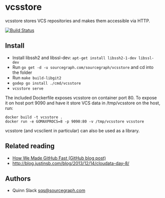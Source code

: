 # vcsstore

vcsstore stores VCS repositories and makes them accessible via HTTP.

[![Build Status](https://travis-ci.org/sourcegraph/vcsstore.png?branch=master)](https://travis-ci.org/sourcegraph/vcsstore)

## Install

* Install libssh2 and libssl-dev: `apt-get install libssh2-1-dev libssl-dev`
* Run `go get -d -u sourcegraph.com/sourcegraph/vcsstore` and cd into the folder
* Run `make build-libgit2`
* `godep go install ./cmd/vcsstore`
* `vcsstore serve`

The included Dockerfile exposes vcsstore on container port 80. To
expose it on host port 9090 and have it store VCS data in
/tmp/vcsstore on the host, run:

```
docker build -t vcsstore .
docker run -e GOMAXPROCS=8 -p 9090:80 -v /tmp/vcsstore vcsstore
```

vcsstore (and vcsclient in particular) can also be used as a library.

## Related reading

* [How We Made GitHub Fast (GitHub blog post)](https://github.com/blog/530-how-we-made-github-fast)
* http://blog.justinsb.com/blog/2013/12/14/cloudata-day-8/

## Authors

* Quinn Slack <sqs@sourcegraph.com>
